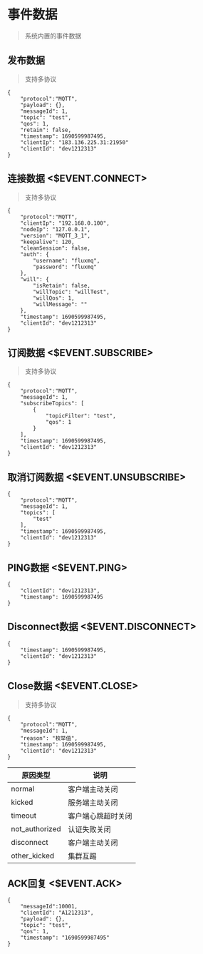 # 事件数据
> 系统内置的事件数据
## 发布数据
> 支持多协议
```发布
{
    "protocol":"MQTT",
    "payload": {},
    "messageId": 1,
    "topic": "test",
    "qos": 1,
    "retain": false,
    "timestamp": 1690599987495,
    "clientIp": "183.136.225.31:21950"
    "clientId": "dev1212313"
}
```
## 连接数据 <$EVENT.CONNECT>
> 支持多协议
```连接
{
    "protocol":"MQTT",
    "clientIp": "192.168.0.100",
    "nodeIp": "127.0.0.1",
    "version": "MQTT_3_1",
    "keepalive": 120,
    "cleanSession": false,
    "auth": {
        "username": "fluxmq",
        "password": "fluxmq"
    },
    "will": {
        "isRetain": false,
        "willTopic": "willTest",
        "willQos": 1,
        "willMessage": ""
    },
    "timestamp": 1690599987495,
    "clientId": "dev1212313"
}
```
## 订阅数据 <$EVENT.SUBSCRIBE>
> 支持多协议
```订阅
{
    "protocol":"MQTT",
    "messageId": 1,
    "subscribeTopics": [
        {
            "topicFilter": "test",
            "qos": 1
        }
    ],
    "timestamp": 1690599987495,
    "clientId": "dev1212313"
}
```
## 取消订阅数据 <$EVENT.UNSUBSCRIBE>
```取消订阅
{
    "protocol":"MQTT",
    "messageId": 1,
    "topics": [
        "test"
    ],
    "timestamp": 1690599987495,
    "clientId": "dev1212313"
}
```
## PING数据 <$EVENT.PING>
```心跳
{
    "clientId": "dev1212313",
    "timestamp": 1690599987495
}
```
## Disconnect数据 <$EVENT.DISCONNECT>
```断开连接
{
    "timestamp": 1690599987495,
    "clientId": "dev1212313"
}
```
## Close数据 <$EVENT.CLOSE>
> 支持多协议
```关闭连接
{
    "protocol":"MQTT",
    "messageId": 1,
    "reason": "枚举值",
    "timestamp": 1690599987495,
    "clientId": "dev1212313"
}
```

| **原因类型**       | **说明**                 |
|----------------|------------------------|
| normal         | 客户端主动关闭  |
| kicked         | 服务端主动关闭              |
| timeout        | 客户端心跳超时关闭            |
| not_authorized | 认证失败关闭             |
| disconnect     | 客户端主动关闭     |
| other_kicked   | 集群互踢               |

## ACK回复 <$EVENT.ACK>

```ACK回复
{
    "messageId":10001,
    "clientId": "A1212313",
    "payload": {},
    "topic": "test",
    "qos": 1,
    "timestamp": "1690599987495"
}
```